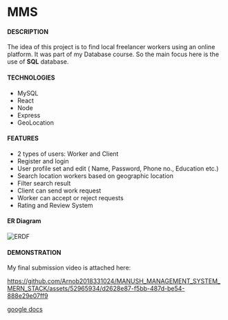 # MMS
#### DESCRIPTION
The idea of this project is to find local freelancer workers using an online platform. It was part of my Database course. So the main focus here is the use of __SQL__ database.
#### TECHNOLOGIES
- MySQL
- React
- Node
- Express
- GeoLocation
#### FEATURES
- 2 types of users: Worker and Client
- Register and login
- User profile set and edit ( Name, Password, Phone no., Education etc.)
- Search location workers based on geographic location
- Filter search result
- Client can send work request
- Worker can accept or reject requests
- Rating and Review System

#### ER Diagram
![ERDF](https://github.com/Arnob2018331024/MANUSH_MANAGEMENT_SYSTEM_MERN_STACK/assets/52965934/fab21393-4976-409c-8ce2-b511f2749870)

#### DEMONSTRATION
My final submission video is attached here:

https://github.com/Arnob2018331024/MANUSH_MANAGEMENT_SYSTEM_MERN_STACK/assets/52965934/d2628e87-f5bb-487d-be54-888e29e07ff9







<a href="https://docs.google.com/document/d/1L73B_FTM0_hO6uaxNzzwqd2u9qm6KS1d9j1KXLWFLL8/edit?usp=sharing">google docs</a>
